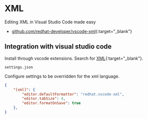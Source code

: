 # XML

Editing XML in Visual Studio Code made easy

- [github.com/redhat-developer/vscode-xml](https://github.com/redhat-developer/vscode-xml){:target="_blank"}

## Integration with visual studio code

Install through vscode extensions. Search for [XML](https://marketplace.visualstudio.com/items?itemName=redhat.vscode-xml){:target="_blank"}.

`settings.json`

Configure settings to be overridden for the xml language.

```json
{
    "[xml]": {
        "editor.defaultFormatter": "redhat.vscode-xml",
        "editor.tabSize": 4,
        "editor.formatOnSave": true
    },
}
```
